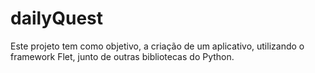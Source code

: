 # dailyQuest
 Este projeto tem como objetivo, a criação de um aplicativo, utilizando o framework Flet, junto de outras bibliotecas do Python.
